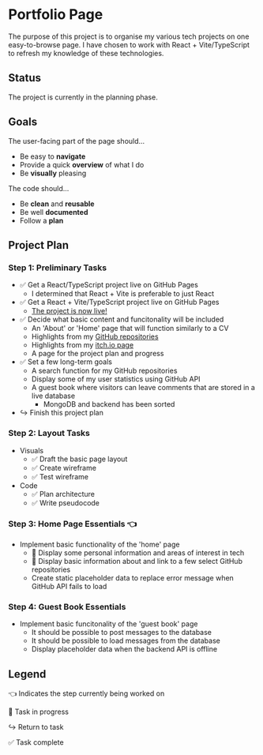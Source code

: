# Portfolio Page
The purpose of this project is to organise my various tech projects on one easy-to-browse page. I have chosen to work with React + Vite/TypeScript to refresh my knowledge of these technologies.

## Status
The project is currently in the planning phase.

## Goals
The user-facing part of the page should...
* Be easy to **navigate**
* Provide a quick **overview** of what I do
* Be **visually** pleasing

The code should...
* Be **clean** and **reusable**
* Be well **documented**
* Follow a **plan**

## Project Plan
### Step 1: Preliminary Tasks
* ✅ Get a React/TypeScript project live on GitHub Pages
  * I determined that React + Vite is preferable to just React
* ✅ Get a React + Vite/TypeScript project live on GitHub Pages
  * [The project is now live!](https://renatuscape.github.io/portfolio/)
* ✅ Decide what basic content and funcitonality will be included 
  * An 'About' or 'Home' page that will function similarly to a CV
  * Highlights from my [GitHub repositories](https://github.com/Renatuscape?tab=repositories)
  * Highlights from my [itch.io page](https://renatuscape.itch.io/)
  * A page for the project plan and progress
* ✅ Set a few long-term goals
  * A search function for my GitHub repositories
  * Display some of my user statistics using GitHub API
  * A guest book where visitors can leave comments that are stored in a live database
    * MongoDB and backend has been sorted
* ↪️ Finish this project plan

### Step 2: Layout Tasks
* Visuals
  * ✅ Draft the basic page layout
  * ✅ Create wireframe
  * ✅ Test wireframe
* Code
  * ✅ Plan architecture
  * ✅ Write pseudocode

### Step 3: Home Page Essentials 👈
* Implement basic functionality of the 'home' page
  * 🔄 Display some personal information and areas of interest in tech
  * 🔄 Display basic information about and link to a few select GitHub repositories
  * Create static placeholder data to replace error message when GitHub API fails to load

### Step 4: Guest Book Essentials
* Implement basic funcitonality of the 'guest book' page
  * It should be possible to post messages to the database
  * It should be possible to load messages from the database
  * Display placeholder data when the backend API is offline

## Legend
👈 Indicates the step currently being worked on

🔄 Task in progress

↪️ Return to task

✅ Task complete